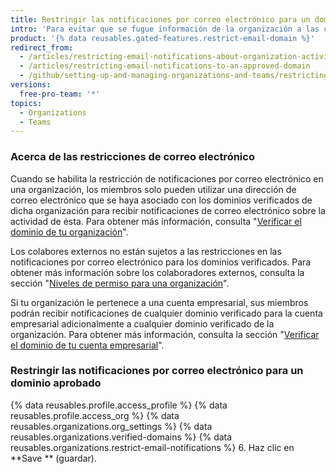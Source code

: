 ```yaml
---
title: Restringir las notificaciones por correo electrónico para un dominio aprobado
intro: 'Para evitar que se fugue información de la organización a las cuentas personales, los propietarios de la organización pueden restringir las notificaciones por correo electrónico sobre la actividad de una organización para un dominio verificado.'
product: '{% data reusables.gated-features.restrict-email-domain %}'
redirect_from:
  - /articles/restricting-email-notifications-about-organization-activity-to-an-approved-email-domain/
  - /articles/restricting-email-notifications-to-an-approved-domain
  - /github/setting-up-and-managing-organizations-and-teams/restricting-email-notifications-to-an-approved-domain
versions:
  free-pro-team: '*'
topics:
  - Organizations
  - Teams
---
```


### Acerca de las restricciones de correo electrónico

Cuando se habilita la restricción de notificaciones por correo electrónico en una organización, los miembros solo pueden utilizar una dirección de correo electrónico que se haya asociado con los dominios verificados de dicha organización para recibir notificaciones de correo electrónico sobre la actividad de ésta. Para obtener más información, consulta "[Verificar el dominio de tu organización](/articles/verifying-your-organization-s-domain)".

Los colabores externos no están sujetos a las restricciones en las notificaciones por correo electrónico para los dominios verificados. Para obtener más información sobre los colaboradores externos, consulta la sección "[Niveles de permiso para una organización](/organizations/managing-peoples-access-to-your-organization-with-roles/permission-levels-for-an-organization#outside-collaborators)".

Si tu organización le pertenece a una cuenta empresarial, sus miembros podrán recibir notificaciones de cualquier dominio verificado para la cuenta empresarial adicionalmente a cualquier dominio verificado de la organización. Para obtener más información, consulta la sección "[Verificar el dominio de tu cuenta empresarial](/github/setting-up-and-managing-your-enterprise/verifying-your-enterprise-accounts-domain)".

### Restringir las notificaciones por correo electrónico para un dominio aprobado

{% data reusables.profile.access_profile %}
{% data reusables.profile.access_org %}
{% data reusables.organizations.org_settings %}
{% data reusables.organizations.verified-domains %}
{% data reusables.organizations.restrict-email-notifications %}
6. Haz clic en **Save ** (guardar).

